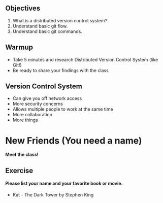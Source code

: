 ## Objectives
1. What is a distributed version control system?
1. Understand basic git flow.
1. Understand basic git commands.

## Warmup
- Take 5 minutes and research Distributed Version Control System (like Git!)
- Be ready to share your findings with the class

## Version Control System
- Can give you off network access
- More security concerns
- Allows multiple people to work at the same time
- More collaboration
- More things

# New Friends (You need a name)

**Meet the class!**


## Exercise
#### Please list your name and your favorite book or movie.
- Kat - The Dark Tower by Stephen King
